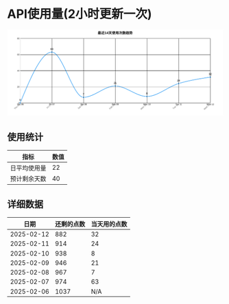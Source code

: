 # API使用量(2小时更新一次)



 ![走势图](./chart.svg)

## 使用统计

| 指标 | 数值 |
|------|------|
| 日平均使用量 | 22 |
| 预计剩余天数 | 40 |

## 详细数据

| 日期 | 还剩的点数 | 当天用的点数 |
|------|------------|-------------|
| 2025-02-12 | 882 | 32 |
| 2025-02-11 | 914 | 24 |
| 2025-02-10 | 938 | 8 |
| 2025-02-09 | 946 | 21 |
| 2025-02-08 | 967 | 7 |
| 2025-02-07 | 974 | 63 |
| 2025-02-06 | 1037 | N/A |
